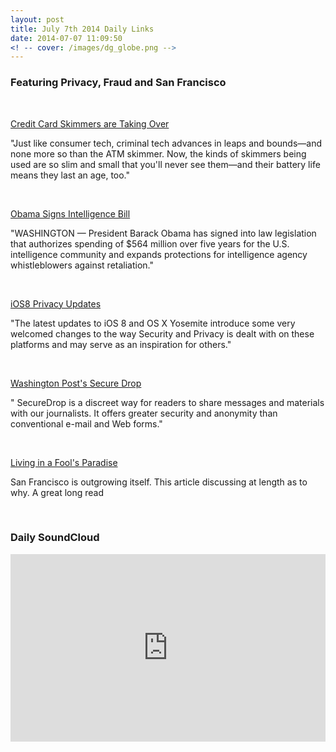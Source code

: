 ```yaml
---
layout: post
title: July 7th 2014 Daily Links
date: 2014-07-07 11:09:50
<! -- cover: /images/dg_globe.png -->
---
```


### Featuring Privacy, Fraud and San Francisco
<br />

[Credit Card Skimmers are Taking Over](http://gizmodo.com/the-latest-long-life-super-thin-atm-skimmers-are-virtu-1601076751)
<p>"Just like consumer tech, criminal tech advances in leaps and bounds—and none more so than the ATM skimmer. Now, the kinds of skimmers being used are so slim and small that you'll never see them—and their battery life means they last an age, too."</p>
<br />

[Obama Signs Intelligence Bill](http://www.nytimes.com/aponline/2014/07/07/us/politics/ap-us-obama-intelligence-bill.html?_r=0)
<p>"WASHINGTON — President Barack Obama has signed into law legislation that authorizes spending of $564 million over five years for the U.S. intelligence community and expands protections for intelligence agency whistleblowers against retaliation."</p>
<br />

[iOS8 Privacy Updates](http://lmjabreu.com/post/ios-8-privacy-updates/)
<p>"The latest updates to iOS 8 and OS X Yosemite introduce some very welcomed changes to the way Security and Privacy is dealt with on these platforms and may serve as an inspiration for others."</p>
<br />

[Washington Post's Secure Drop](https://ssl.washingtonpost.com/securedrop)
<p>" SecureDrop is a discreet way for readers to share messages and materials with our journalists. It offers greater security and anonymity than conventional e-mail and Web forms."</p>
<br />

[Living in a Fool's Paradise](http://www.boomcalifornia.com/2014/06/living-in-a-fools-paradise/)
<p>San Francisco is outgrowing itself. This article discussing at length as to why. A great long  read<p>
<br />


### Daily SoundCloud

<iframe width="100%" height="300" scrolling="no" frameborder="no" src="https://w.soundcloud.com/player/?url=https%3A//api.soundcloud.com/playlists/42723577&amp;auto_play=false&amp;hide_related=false&amp;show_comments=true&amp;show_user=true&amp;show_reposts=false&amp;visual=true"></iframe>


<!-- ![Data](/images/dg_data.png) -->
<!-- [zeczec.com](http://zeczec.com) -->



